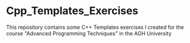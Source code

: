 # Cpp_Templates_Exercises
This repository contains some C++ Templates exercises I created for the course "Advanced Programming Techniques" in the AGH University
